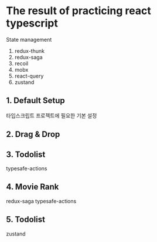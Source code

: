 # The result of practicing react typescript

State management
1. redux-thunk
2. redux-saga
3. recoil
4. mobx
5. react-query
6. zustand

## 1. Default Setup
타입스크립트 프로젝트에 필요한 기본 설정
## 2. Drag & Drop

## 3. Todolist
typesafe-actions

## 4. Movie Rank
redux-saga typesafe-actions

## 5. Todolist
zustand
